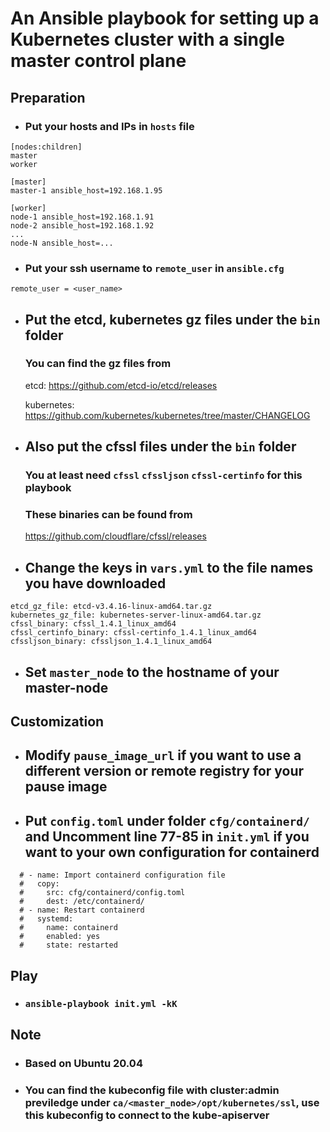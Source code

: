 # An Ansible playbook for setting up a Kubernetes cluster with a single master control plane

## Preparation
- ### Put your hosts and IPs in ```hosts``` file
```
[nodes:children]
master
worker

[master]
master-1 ansible_host=192.168.1.95

[worker]
node-1 ansible_host=192.168.1.91
node-2 ansible_host=192.168.1.92
...
node-N ansible_host=...
```

- ### Put your ssh username to ```remote_user``` in ```ansible.cfg```
```
remote_user = <user_name>
```

- ## Put the etcd, kubernetes gz files under the ```bin``` folder
    ### You can find the gz files from

    etcd: https://github.com/etcd-io/etcd/releases

    kubernetes: https://github.com/kubernetes/kubernetes/tree/master/CHANGELOG

- ## Also put the cfssl files under the ```bin``` folder
    ### You at least need ```cfssl``` ```cfssljson``` ```cfssl-certinfo``` for this playbook
    ### These binaries can be found from
    https://github.com/cloudflare/cfssl/releases

- ## Change the keys in ```vars.yml``` to the file names you have downloaded
```
etcd_gz_file: etcd-v3.4.16-linux-amd64.tar.gz
kubernetes_gz_file: kubernetes-server-linux-amd64.tar.gz
cfssl_binary: cfssl_1.4.1_linux_amd64
cfssl_certinfo_binary: cfssl-certinfo_1.4.1_linux_amd64
cfssljson_binary: cfssljson_1.4.1_linux_amd64
```

- ## Set ```master_node``` to the hostname of your master-node

## Customization
- ## Modify ```pause_image_url``` if you want to use a different version or remote registry for your pause image
- ## Put ```config.toml``` under folder ```cfg/containerd/``` and Uncomment line 77-85 in ```init.yml``` if you want to your own configuration for containerd
```
  # - name: Import containerd configuration file
  #   copy:
  #     src: cfg/containerd/config.toml
  #     dest: /etc/containerd/
  # - name: Restart containerd
  #   systemd:
  #     name: containerd
  #     enabled: yes
  #     state: restarted
```

## Play
- ### ```ansible-playbook init.yml -kK```

## Note
- ### Based on Ubuntu 20.04
- ### You can find the kubeconfig file with cluster:admin previledge under ```ca/<master_node>/opt/kubernetes/ssl```, use this kubeconfig to connect to the kube-apiserver